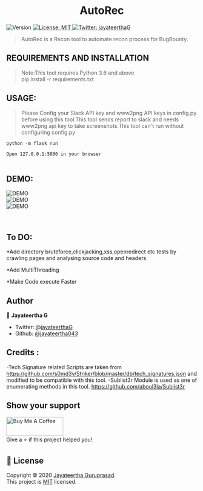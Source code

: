 <h1 align="center">AutoRec</h1>
<p>
  <img alt="Version" src="https://img.shields.io/badge/version-1.0.0-blue.svg?cacheSeconds=2592000" />
  <a href="https://github.com/jayateertha043/AutoRec/blob/master/LICENCE.txt" target="_blank">
    <img alt="License: MIT" src="https://img.shields.io/badge/License-MIT-yellow.svg" />
  </a>
  <a href="https://twitter.com/jayateerthaG" target="_blank">
    <img alt="Twitter: jayateerthaG" src="https://img.shields.io/twitter/follow/jayateerthaG.svg?style=social" />
  </a>
</p>

>AutoRec is a Recon tool to automate recon process for BugBounty.

## REQUIREMENTS AND INSTALLATION
>Note:This tool requires Python 3.6 and above <br />
>pip install -r requirements.txt


## USAGE:

>Please Config your Slack API key and www2png API keys in config.py before using this tool.This tool sends report to slack and needs www2png api key to take screenshots.This tool can't run without configuring config.py

```python -m flask run```

```Open 127.0.0.1:5000 in your browser```
<br /><br />


## DEMO:

<img alt="DEMO" src="https://github.com/jayateertha043/AutoRec/blob/master/static/assets/images/Home.PNG" ><br />
<img alt="DEMO" src="https://github.com/jayateertha043/AutoRec/blob/master/static/assets/images/Relax.PNG" ><br />
<img alt="DEMO" src="https://github.com/jayateertha043/AutoRec/blob/master/static/assets/images/Report.PNG"><br />

<br />

## To DO:

*Add directory bruteforce,clickjacking,xss,openredirect etc tests by crawling pages and analysing source code and headers


*Add MultiThreading


*Make Code execute Faster

## Author

👤 **Jayateertha G**

* Twitter: [@jayateerthaG](https://twitter.com/jayateerthaG)
* Github: [@jayateertha043](https://github.com/jayateertha043)

## Credits :
-Tech Signature related Scripts are taken from https://github.com/s0md3v/Striker/blob/master/db/tech_signatures.json and modified to be compatible with this tool.
-Sublist3r Module is used as one of enumerating methods in this tool. https://github.com/aboul3la/Sublist3r

## Show your support
<a href="https://www.buymeacoffee.com/en3EoKG7j" target="_blank"><img src="https://cdn.buymeacoffee.com/buttons/default-orange.png" alt="Buy Me A Coffee" height="50px" width="150px" ></a><br />
Give a ⭐️ if this project helped you!


## 📝 License

Copyright © 2020 [Jayateertha Guruprasad](https://github.com/jayateertha043).<br />
This project is [MIT](https://github.com/jayateertha043/AutoRec/blob/master/LICENCE.txt) licensed.

